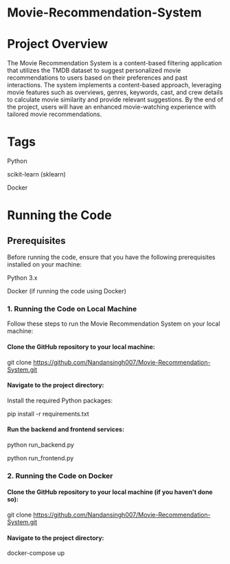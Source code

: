 # Movie-Recommendation-System


# Project Overview

The Movie Recommendation System is a content-based filtering application that utilizes the TMDB dataset to suggest personalized movie recommendations to users based on their preferences and past interactions. The system implements a content-based approach, leveraging movie features such as overviews, genres, keywords, cast, and crew details to calculate movie similarity and provide relevant suggestions. By the end of the project, users will have an enhanced movie-watching experience with tailored movie recommendations.

# Tags

Python

scikit-learn (sklearn)

Docker

# Running the Code

## Prerequisites

Before running the code, ensure that you have the following prerequisites installed on your machine:

Python 3.x

Docker (if running the code using Docker)

### 1. Running the Code on Local Machine
Follow these steps to run the Movie Recommendation System on your local machine:

#### Clone the GitHub repository to your local machine:

git clone https://github.com/Nandansingh007/Movie-Recommendation-System.git

#### Navigate to the project directory:

Install the required Python packages:

pip install -r requirements.txt


#### Run the backend and frontend services:

python run_backend.py

python run_frontend.py


### 2. Running the Code on Docker


#### Clone the GitHub repository to your local machine (if you haven't done so):

git clone https://github.com/Nandansingh007/Movie-Recommendation-System.git

#### Navigate to the project directory:

docker-compose up






